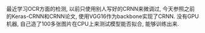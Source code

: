 最近学习OCR方面的检测, 以前只使用别人写好的CRNN来微调过, 今天参照之前的Keras-CRNN和CRNN论文, 
使用VGG16作为backbone实现了CRNN. 没有GPU机器, 自己造了100多张图片在CPU上来测试模型能否拟合, 能够训练出来.

